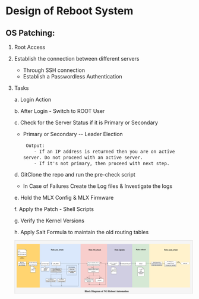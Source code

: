 # Design of Reboot System

## OS Patching:

1. Root Access

2. Establish the connection between different servers
    - Through SSH connection
    - Establish a Passwordless Authentication
    
3. Tasks

    a. Login Action
    
    b. After Login - Switch to ROOT User
    
    c. Check for the Server Status if it is Primary or Secondary
    
      - Primary or Secondary -- Leader Election
        
             Output:
                - If an IP address is returned then you are on active server. Do not proceed with an active server.
                - If it's not primary, then proceed with next step.
                
     d. GitClone the repo and run the pre-check script
     
      - In Case of Failures Create the Log files & Investigate the logs
      
     e. Hold the MLX Config & MLX Firmware
     
     f. Apply the Patch - Shell Scripts
     
     g. Verify the Kernel Versions
     
     h. Apply Salt Formula to maintain the old routing tables
    
    
    ![test image size](https://github.com/TejaswiniJayaram/Hello-World/blob/main/img/Final_reboot.png)
  



